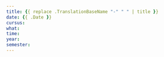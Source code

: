 ```yaml
---
title: {{ replace .TranslationBaseName "-" " " | title }}
date: {{ .Date }}
cursus: 
what: 
time: 
year: 
semester: 
---
```

